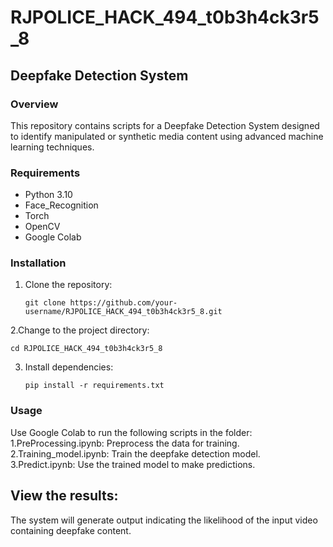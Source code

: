 # RJPOLICE_HACK_494_t0b3h4ck3r5_8

## Deepfake Detection System

### Overview
This repository contains scripts for a Deepfake Detection System designed to identify manipulated or synthetic media content using advanced machine learning techniques.

### Requirements
- Python 3.10
- Face_Recognition
- Torch
- OpenCV
- Google Colab

### Installation
1. Clone the repository:
   ```
   git clone https://github.com/your-username/RJPOLICE_HACK_494_t0b3h4ck3r5_8.git
   ```
   
2.Change to the project directory:
   ```
   cd RJPOLICE_HACK_494_t0b3h4ck3r5_8
   ```

3. Install dependencies:
   ```
   pip install -r requirements.txt
   ```
   
### Usage
Use Google Colab to run the following scripts in the folder:
   1.PreProcessing.ipynb: Preprocess the data for training.<br>
   2.Training_model.ipynb: Train the deepfake detection model.<br>
   3.Predict.ipynb: Use the trained model to make predictions.

## View the results:
The system will generate output indicating the likelihood of the input video containing deepfake content.
